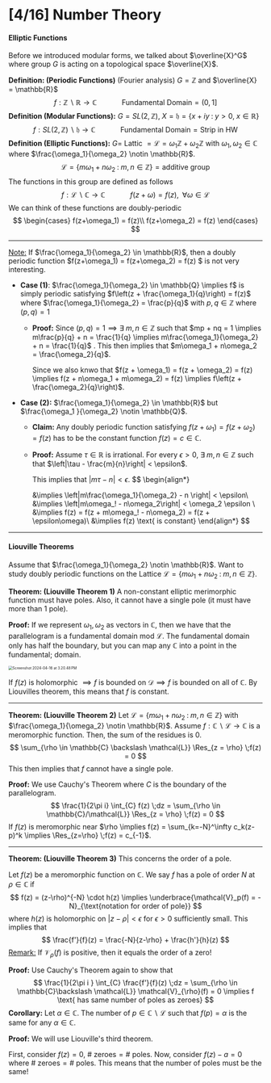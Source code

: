 # [4/16] Number Theory

#### Elliptic Functions

Before we introduced modular forms, we talked about $\overline{X}^G$ where group $G$ is acting on a topological space $\overline{X}$. 

**Definition: (Periodic Functions)** (Fourier analysis) $G = \mathbb{Z}$ and $\overline{X} = \mathbb{R}$ 
$$
f : \mathbb{Z}\backslash \mathbb{R} \rightarrow \mathbb{C} \quad \quad \quad \text{Fundamental Domain} = (0,1]
$$
**Definition (Modular Functions):** $G = SL(2,\mathbb{Z}),\;X = \mathfrak{h} = \{x + iy\;:\; y > 0,\;x \in \mathbb{R}\}$
$$
f: SL(2,\mathbb{Z})\backslash \mathfrak{h} \to \mathbb{C} \quad \quad \quad \text{Fundamental Domain} = \text{Strip in HW}
$$
**Definition (Elliptic Functions):** $G =$ Lattic $= \mathcal{L} = \omega_1 \mathbb{Z} + \omega_2\mathbb{Z}$ with $\omega_1, \omega_2 \in \mathbb{C}$ where $\frac{\omega_1}{\omega_2} \notin \mathbb{R}$.
$$
\mathcal{L} = \{m\omega_1 + n\omega_2 \;:\; m,n\in\mathbb{Z}\} = \text{additive group}
$$
The functions in this group are defined as follows
$$
f: \mathcal{L}\backslash \mathbb{C} \to \mathbb{C} \quad \quad \quad f(z+\omega) = f(z),\;\;\forall \omega \in \mathcal{L}
$$
We can think of these functions are doubly-periodic 
$$
\begin{cases}
	f(z+\omega_1) = f(z)\\
	f(z+\omega_2) = f(z)
\end{cases}
$$

---

<u>Note:</u> If $\frac{\omega_1}{\omega_2} \in \mathbb{R}$, then a doubly periodic function $f(z+\omega_1) = f(z+\omega_2) = f(z) $ is not very interesting.

- **Case (1)**: $\frac{\omega_1}{\omega_2} \in \mathbb{Q} \implies f$ is simply periodic satisfying $f\left(z + \frac{\omega_1}{q}\right)  = f(z)$ where $\frac{\omega_1}{\omega_2} = \frac{p}{q}$ with $p,q \in \mathbb{Z}$ where $(p,q) = 1$ 

  - **Proof:** Since $(p,q ) =1 \implies \exists\;m,n \in \mathbb{Z}$ such that $mp + nq = 1 \implies m\frac{p}{q} + n = \frac{1}{q} \implies m\frac{\omega_1}{\omega_2} + n = \frac{1}{q}$ . This then implies that $m\omega_1 + n\omega_2 = \frac{\omega_2}{q}$. 

    Since we also knwo that $f(z + \omega_1) = f(z + \omega_2) = f(z) \implies f(z + n\omega_1 + m\omega_2) = f(z) \implies f\left(z + \frac{\omega_2}{q}\right)$. 

- **Case (2):** $\frac{\omega_1}{\omega_2} \in \mathbb{R}$ but $\frac{\omega_1 }{\omega_2} \notin \mathbb{Q}$. 

  - **Claim:** Any doubly periodic function satisfying $f(z + \omega_1) = f(z+ \omega_2) = f(z)$ has to be the constant function $f(z) = c \in \mathbb{C}$.

  - **Proof:** Assume $\tau \in \mathbb{R}$ is irrational. For every $\epsilon > 0$, $\exists\;m,n \in \mathbb{Z}$ such that $\left|\tau - \frac{m}{n}\right|  < \epsilon$. 

    This implies that $|m \tau - n| < \epsilon$. 
    $$
    \begin{align*}
    
    &\implies \left|m\frac{\omega_1}{\omega_2} - n \right| < \epsilon\\
    &\implies \left|m\omega_! - n\omega_2\right| < \omega_2 \epsilon \\
    &\implies f(z) = f(z + m\omega_! - n\omega_2) = f(z + \epsilon\omega)\\
    &\implies f(z) \text{ is constant}
    \end{align*}
    $$

----

#### Liouville Theorems

Assume that $\frac{\omega_1}{\omega_2} \notin \mathbb{R}$. Want to study doubly periodic functions on the Lattice $\mathcal{L} = \{m\omega_1 + n\omega_2 \;:\; m,n \in \mathbb{Z}\}$. 

**Theorem: (Liouville Theorem 1)** A non-constant elliptic merimorphic function must have poles. Also, it cannot have a single pole (it must have more than $1$ pole). 

**Proof:** If we represent $\omega_1, \omega_2$ as vectors in $\mathbb{C}$, then we have that the parallelogram is a fundamental domain $\text{ mod }\mathcal{L}$. The fundamental domain only has half the boundary, but you can map any $\mathbb{C}$ into a point in the fundamental; domain.

<img src="/Users/connorli/Library/Application Support/typora-user-images/Screenshot 2024-04-16 at 3.20.48 PM.png" alt="Screenshot 2024-04-16 at 3.20.48 PM" style="zoom:50%;" />

If $f(z)$ is holomorphic $\implies f$ is bounded on $\mathcal{D} \implies f$ is bounded on all of $\mathbb{C}$. By Liouvilles theorem, this means that $f$​ is constant. 

---

**Theorem: (Liouville Theorem 2)** Let $\mathcal{L} = \{m\omega_1 + n\omega_2 \;:\; m,n\in\mathbb{Z}\}$ with $\frac{\omega_1}{\omega_2} \notin \mathbb{R}$. Assume $f : \mathbb{C} \backslash \mathcal{L} \to \mathbb{C}$ is a meromorphic function. Then, the sum of the residues is $0$. 
$$
\sum_{\rho \in \mathbb{C} \backslash \mathcal{L}} \Res_{z = \rho} \;f(z) = 0
$$
This then implies that $f$ cannot have a single pole.

**Proof:** We use Cauchy's Theorem where $C$ is the boundary of the parallelogram. 
$$
\frac{1}{2\pi i} \int_{C} f(z) \;dz = \sum_{\rho \in \mathbb{C}/\mathcal{L}} \Res_{z = \rho} \;f(z) = 0
$$
If $f(z)$ is meromorphic near $\rho \implies f(z) = \sum_{k=-N}^\infty c_k(z-p)^k \implies \Res_{z=\rho} \;f(z) = c_{-1}$. 

----

**Theorem: (Liouville Theorem 3)** This concerns the order of a pole. 

Let $f(z)$ be a meromorphic function on $\mathbb{C}$. We say $f$ has a pole of order $N$ at $\rho \in \mathbb{C}$ if
$$
f(z) = (z-\rho)^{-N} \cdot h(z) \implies \underbrace{\mathcal{V}_p(f) = -N}_{\text{notation for order of pole}}
$$
where $h(z)$ is holomorphic on $|z - \rho| < \epsilon$ for $\epsilon > 0$ sufficiently small. This implies that
$$
\frac{f'}{f}(z) = \frac{-N}{z-\rho} + \frac{h'}{h}(z)
$$
<u>Remark:</u> If $\mathcal{V}_{\rho}(f)$ is positive, then it equals the order of a zero!

**Proof:** Use Cauchy's Theorem again to show that
$$
\frac{1}{2\pi i } \int_{C} \frac{f'}{f}(z) \;dz = \sum_{\rho \in \mathbb{C}\backslash \mathcal{L}} \mathcal{V}_{\rho}(f) = 0 \implies f \text{ has same number of poles as zeroes}
$$
**Corollary:** Let $\alpha \in \mathbb{C}$. The number of $p \in \mathbb{C}\backslash \mathcal{L}$ such that $f(p) = \alpha$ is the same for any $\alpha \in \mathbb{C}$. 

**Proof:** We will use Liouville's third theorem. 

First, consider $f(z) = 0$, $\#\text{ zeroes} = \#\text{ poles}$. Now, consider $f(z) - a = 0$ where $\# \text{ zeroes} = \# \text{ poles}$. This means that the number of poles must be the same!